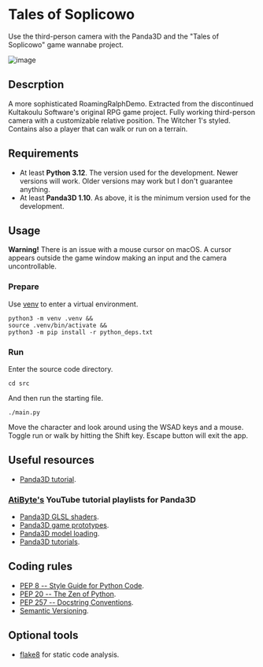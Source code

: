 # Tales of Soplicowo

Use the third-person camera with the Panda3D and the "Tales of Soplicowo" game wannabe project.

![image](main_screenshot.png "Tales of Soplicowo main screenshot")

## Descrption

A more sophisticated RoamingRalphDemo. Extracted from the discontinued Kultakoulu Software's original RPG game project. Fully working third-person camera with a customizable relative position. The Witcher 1's styled. Contains also a player that can walk or run on a terrain.

## Requirements

- At least **Python 3.12**. The version used for the development. Newer versions will work. Older versions may work but I don't guarantee anything.
- At least **Panda3D 1.10**. As above, it is the minimum version used for the development.

## Usage

**Warning!** There is an issue with a mouse cursor on macOS. A cursor appears outside the game window making an input and the camera uncontrollable. 

### Prepare

Use [venv](https://docs.python.org/3/library/venv.html) to enter a virtual environment.

```shell
python3 -m venv .venv &&
source .venv/bin/activate &&
python3 -m pip install -r python_deps.txt
```

### Run

Enter the source code directory.

```shell
cd src
```

And then run the starting file.

```shell
./main.py
```

Move the character and look around using the WSAD keys and a mouse. Toggle run or walk by hitting the Shift key. Escape button will exit the app.

## Useful resources

- [Panda3D tutorial](https://github.com/fireclawthefox/panda3d-tutorial).

### [AtiByte's](https://www.youtube.com/@atibyte) YouTube tutorial playlists for Panda3D

- [Panda3D GLSL shaders](https://www.youtube.com/playlist?list=PL1P11yPQAo7p7rwLfMYvcxdzRBLwue7O2).
- [Panda3D game prototypes](https://www.youtube.com/playlist?list=PL1P11yPQAo7rMvtIxF1kedMQOacdXxr-e).
- [Panda3D model loading](https://www.youtube.com/playlist?list=PL1P11yPQAo7r198TGKomijJpwZGWO3EUg).
- [Panda3D tutorials](https://www.youtube.com/playlist?list=PL1P11yPQAo7oEAGuPcqMnn9ZWHLWP3-Lc).

## Coding rules

- [PEP 8 -- Style Guide for Python Code](https://www.python.org/dev/peps/pep-0008/).
- [PEP 20 -- The Zen of Python](https://www.python.org/dev/peps/pep-0020/).
- [PEP 257 -- Docstring Conventions](https://www.python.org/dev/peps/pep-0257/).
- [Semantic Versioning](https://semver.org).

## Optional tools

- [flake8](https://pypi.org/project/flake8/) for static code analysis.
